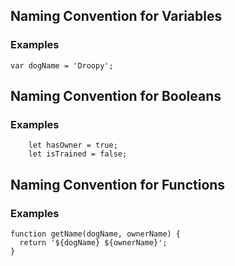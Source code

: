 
##  Naming Convention for Variables
### Examples
    var dogName = 'Droopy';

## Naming Convention for Booleans
### Examples

        let hasOwner = true;
        let isTrained = false;

## Naming Convention for Functions
### Examples

    function getName(dogName, ownerName) { 
      return '${dogName} ${ownerName}';
    }

